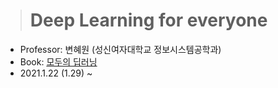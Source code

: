 > # Deep Learning for everyone

- Professor: 변혜원 (성신여자대학교 정보시스템공학과)
- Book: [모두의 딥러닝](https://book.naver.com/bookdb/book_detail.nhn?bid=16215446)
- 2021.1.22 (1.29) ~
